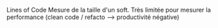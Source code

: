 Lines of Code
Mesure de la taille d'un soft. Très limitée pour mesurer la performance (clean code / refacto --> productivité négative)